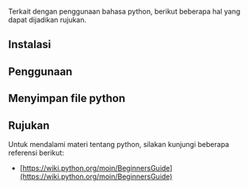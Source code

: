 Terkait dengan penggunaan bahasa python, berikut beberapa hal yang dapat dijadikan rujukan.

## Instalasi

## Penggunaan

## Menyimpan file python


## Rujukan

Untuk mendalami materi tentang python, silakan kunjungi beberapa referensi berikut:

- [https://wiki.python.org/moin/BeginnersGuide](https://wiki.python.org/moin/BeginnersGuide)
